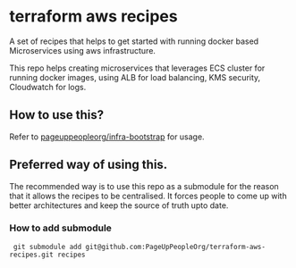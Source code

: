 # terraform aws recipes

A set of recipes that helps to get started with running docker based Microservices using aws infrastructure.

This repo helps creating microservices that leverages ECS cluster for running docker images, using ALB for load balancing, KMS security, Cloudwatch for logs.

## How to use this?

Refer to [pageuppeopleorg/infra-bootstrap](https://github.com/PageUpPeopleOrg/infra-bootstrap) for usage.


## Preferred way of using this.

The recommended way is to use this repo as a submodule for the reason that it allows the recipes to be centralised.
It forces people to come up with better architectures and keep the source of truth upto date.

### How to add submodule
` git submodule add git@github.com:PageUpPeopleOrg/terraform-aws-recipes.git recipes`
